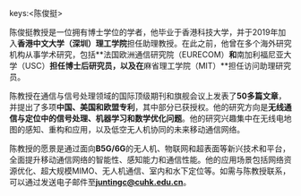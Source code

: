 keys:<陈俊挺>


陈俊挺教授是一位拥有博士学位的学者，他毕业于香港科技大学，并于2019年加入**香港中文大学（深圳）理工学院**担任助理教授。在此之前，他曾在多个海外研究机构从事学术研究，包括**法国欧洲通信研究院（EURECOM）**和**南加利福尼亚大学（USC）**担任博士后研究员，以及在**麻省理工学院（MIT）**担任访问助理研究员。

陈教授在通信与信号处理领域的国际顶级期刊和旗舰会议上发表了**50多篇文章**，并提出了多项**中国、美国和欧盟专利**，其中部分已获授权。他的研究方向是**无线通信与定位中的信号处理、机器学习和数学优化问题**。他的研究兴趣集中在无线电地图的感知、重构和应用，以及低空无人机协同的未来移动通信网络。

陈教授的愿景是通过面向**B5G/6G**的无人机、物联网和超表面等新兴技术和平台，全面提升移动通信网络的智能性、感知能力和通信性能。他的应用场景包括网络资源优化、超大规模MIMO、无人机通信、室内和水下定位等。如需与陈教授联系，可以通过发送电子邮件至**juntingc@cuhk.edu.cn**。